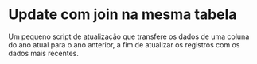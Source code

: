 # Update com join na mesma tabela
Um pequeno script de atualização que transfere os dados de uma coluna do ano atual para o ano anterior, a fim de atualizar os registros com os dados mais recentes.


